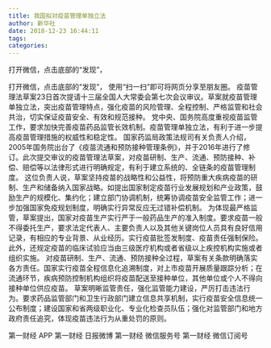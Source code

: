 ```yaml
---
title: 我国拟对疫苗管理单独立法
author: 新华社
date: 2018-12-23 16:44:11
tags: 
categories: 
---
```

打开微信，点击底部的“发现”，
<!-- more -->
打开微信，点击底部的“发现”，
使用“扫一扫”即可将网页分享至朋友圈。
疫苗管理法草案23日首次提请十三届全国人大常委会第七次会议审议。草案就疫苗管理单独立法，突出疫苗管理特点，强化疫苗的风险管理、全程控制、严格监管和社会共治，切实保证疫苗安全、有效和规范接种。
党中央、国务院高度重视疫苗监管工作，要求加快完善疫苗药品监管长效机制。疫苗管理单独立法，有利于进一步提高疫苗管理措施的权威性和稳定性。
国家药监局政策法规司有关负责人介绍，2005年国务院出台了《疫苗流通和预防接种管理条例》，并于2016年进行了修订。此次提交审议的疫苗管理法草案，对疫苗研制、生产、流通、预防接种、补偿、赔偿等以法律形式进行明确规定，有利于建立系统的、全链条的疫苗管理制度。
这位负责人说，草案坚持疫苗的战略性和公益性，将预防重大疾病疫苗的研制、生产和储备纳入国家战略。如提出国家制定疫苗行业发展规划和产业政策，鼓励生产的规模化、集约化；建立部门协调机制，统筹协调疫苗安全监管工作；进一步加强国家免疫规划制度，明确实行异常反应无过错补偿机制。
为体现最严格监管，草案提出，国家对疫苗生产实行严于一般药品生产的准入制度。要求疫苗一般不得委托生产，要求法定代表人、主要负责人以及其他关键岗位人员具有良好信用记录，有相应的专业背景、从业经历。实行疫苗批签发制度、疫苗责任强制保险。此外，还规定疫苗的临床试验应当由三级医疗机构或者省级以上疾控机构实施或者组织实施。
对疫苗研制、生产、流通、预防接种全过程，草案有关条款明确落实各方责任。国家实行疫苗全程信息化追溯制度，对上市疫苗开展质量跟踪分析；在流通环节，疾病预防控制机构组织将疫苗配送至接种单位，其他单位或个人不得向接种单位供应疫苗。
草案明晰监管责任，强化监管能力建设，严厉打击违法行为。要求药品监管部门和卫生行政部门建立信息共享机制，实行疫苗安全信息统一公布制度；建设国家和省两级职业化、专业化检查员队伍；强化对监管部门和地方政府责任追究，体现疫苗违法行为从重处罚的原则。
 
 
第一财经
APP
第一财经
日报微博
第一财经
微信服务号
第一财经
微信订阅号
